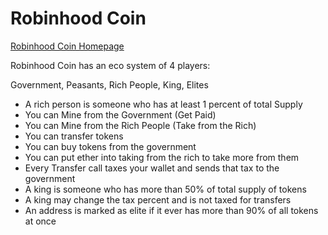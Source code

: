 # Robinhood Coin

[Robinhood Coin Homepage](http://robinhoodcoin.net)

Robinhood Coin has an eco system of 4 players:

Government, Peasants, Rich People, King, Elites

* A rich person is someone who has at least 1 percent of total Supply
* You can Mine from the Government (Get Paid)
* You can Mine from the Rich People (Take from the Rich)
* You can transfer tokens
* You can buy tokens from the government
* You can put ether into taking from the rich to take more from them
* Every Transfer call taxes your wallet and sends that tax to the government
* A king is someone who has more than 50% of total supply of tokens
* A king may change the tax percent and is not taxed for transfers
* An address is marked as elite if it ever has more than 90% of all tokens at once

